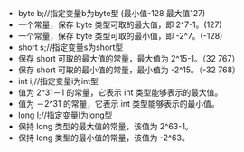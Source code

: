 - byte b;//指定变量b为byte型 (最小值-128 最大值127)
- 一个常量，保存 byte 类型可取的最大值，即 2^7-1。(127)
- 一个常量，保存 byte 类型可取的最小值，即 -2^7。(-128)
- short s;//指定变量s为short型
- 保存 short 可取的最大值的常量，最大值为 2^15-1。（32 767）
- 保存 short 可取的最小值的常量，最小值为 -2^15。（-32 768）
- int i;//指定变量i为int型
- 值为 2^31－1 的常量，它表示 int 类型能够表示的最大值。
- 值为 －2^31 的常量，它表示 int 类型能够表示的最小值。
- long l;//指定变量l为long型
- 保持 long 类型的最大值的常量，该值为 2^63-1。
- 保持 long 类型的最小值的常量，该值为 -2^63。